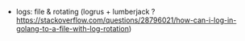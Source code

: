 - logs: file & rotating (logrus + lumberjack ? https://stackoverflow.com/questions/28796021/how-can-i-log-in-golang-to-a-file-with-log-rotation)
